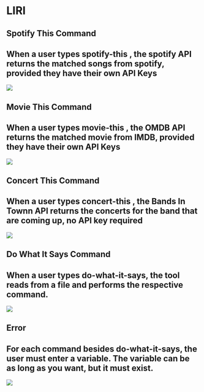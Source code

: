 # LIRI

## Spotify This Command
## When a user types spotify-this <Song Name>, the spotify API returns the matched songs from spotify, provided they have their own API Keys
![](spotify_this.gif)
  
## Movie This Command
## When a user types movie-this <Movie Name>, the OMDB API returns the matched movie from IMDB, provided they have their own API Keys
![](movie_this.gif)

## Concert This Command
## When a user types concert-this <Band Name>, the Bands In Townn API returns the concerts for the band that are coming up, no API key required
![](concert_this.gif)

## Do What It Says Command
## When a user types do-what-it-says, the tool reads from a file and performs the respective command. 
![](do_what_it_says.gif)

## Error
## For each command besides do-what-it-says, the user must enter a variable. The variable can be as long as you want, but it must exist.
![](error.gif)
  

  

